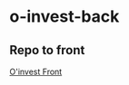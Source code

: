 # o-invest-back

## Repo to front

[O'invest Front](https://github.com/AlexTensorer/o-invest-front)
